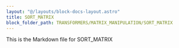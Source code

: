 ```yaml
---
layout: "@/layouts/block-docs-layout.astro"
title: SORT_MATRIX
block_folder_path: TRANSFORMERS/MATRIX_MANIPULATION/SORT_MATRIX
---
```


This is the Markdown file for SORT_MATRIX

